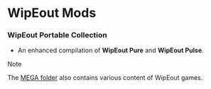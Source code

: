 # WipEout Mods
### WipEout Portable Collection
- An enhanced compilation of **WipEout Pure** and **WipEout Pulse**.

> [!NOTE]
> The [MEGA folder](https://mega.nz/folder/gBwx2ZLT#01a4KaUDbCycjlrDgq5UdQ) also contains various content of WipEout games.
